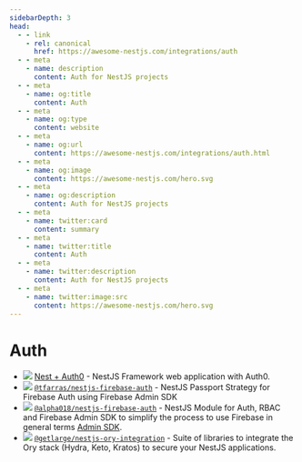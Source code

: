 ```yaml
---
sidebarDepth: 3
head:
  - - link
    - rel: canonical
      href: https://awesome-nestjs.com/integrations/auth
  - - meta
    - name: description
      content: Auth for NestJS projects
  - - meta
    - name: og:title
      content: Auth
  - - meta
    - name: og:type
      content: website
  - - meta
    - name: og:url
      content: https://awesome-nestjs.com/integrations/auth.html
  - - meta
    - name: og:image
      content: https://awesome-nestjs.com/hero.svg
  - - meta
    - name: og:description
      content: Auth for NestJS projects
  - - meta
    - name: twitter:card
      content: summary
  - - meta
    - name: twitter:title
      content: Auth
  - - meta
    - name: twitter:description
      content: Auth for NestJS projects
  - - meta
    - name: twitter:image:src
      content: https://awesome-nestjs.com/hero.svg
---
```


# Auth

- ![](https://img.shields.io/github/stars/cdiaz/nestjs-auth0.svg?style=flat-square) [Nest + Auth0](https://github.com/cdiaz/nestjs-auth0) - NestJS Framework web application with Auth0.
- ![](https://img.shields.io/github/stars/tfarras/nestjs-firebase-auth.svg?style=flat-square) [`@tfarras/nestjs-firebase-auth`](https://github.com/tfarras/nestjs-firebase-auth) - NestJS Passport Strategy for Firebase Auth using Firebase Admin SDK
- ![](https://img.shields.io/github/stars/Alpha018/nestjs-firebase-auth.svg?style=flat-square) [`@alpha018/nestjs-firebase-auth`](https://github.com/Alpha018/nestjs-firebase-auth) - NestJS Module for Auth, RBAC and Firebase Admin SDK to simplify the process to use Firebase in general terms [Admin SDK](https://firebase.google.com/).
- ![](https://img.shields.io/github/stars/getlarge/nestjs-ory-integration.svg?style=flat-square) [`@getlarge/nestjs-ory-integration`](https://github.com/getlarge/nestjs-ory-integration) - Suite of libraries to integrate the Ory stack (Hydra, Keto, Kratos) to secure your NestJS applications.
